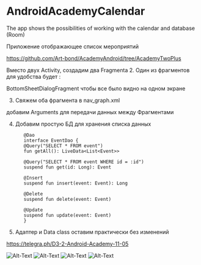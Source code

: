 # AndroidAcademyCalendar
The app shows the possibilities of working with the calendar and database (Room)

Приложение отображающее список мероприятий

https://github.com/Art-bond/AcademyAndroid/tree/AcademyTwoPlus

Вместо двух Activity, создадим два Fragmenta
2. Один из фрагментов для удобства будет :

BottomSheetDialogFragment
чтобы все было видно на одном экране

3. Свяжем оба фрагмента в nav_graph.xml

добавим Arguments для передачи данных между Фрагментами

4. Добавим простую БД для хранения списка данных


          @Dao
          interface EventDao {       
          @Query("SELECT * FROM event")
          fun getAll(): LiveData<List<Event>>

          @Query("SELECT * FROM event WHERE id = :id")
          suspend fun get(id: Long): Event

          @Insert
          suspend fun insert(event: Event): Long

          @Delete
          suspend fun delete(event: Event)

          @Update
          suspend fun update(event: Event)
          }
    

5. Адаптер и Data class оставим практически без изменений


https://telegra.ph/D3-2-Android-Academy-11-05

![Alt-Text](https://telegra.ph/file/e39eb8f466afd5f36f26f.png)
![Alt-Text](https://telegra.ph/file/118b9549116429212ff0e.png)
![Alt-Text](https://telegra.ph/file/0f038c2c4c427fd5d9e9e.png)
![Alt-Text](https://telegra.ph/file/581c1777d0563042d1852.png)
